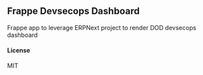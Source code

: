 ## Frappe Devsecops Dashboard

Frappe app to leverage ERPNext project to render DOD devsecops dashboard

#### License

MIT